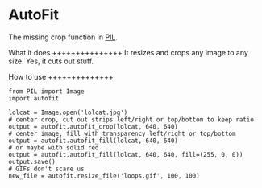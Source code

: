 AutoFit
=============

The missing crop function in [PIL](http://www.pythonware.com/products/pil).

What it does
+++++++++++++++
It resizes and crops any image to any size. Yes, it cuts out stuff.

How to use
++++++++++++++

    from PIL import Image
    import autofit

    lolcat = Image.open('lolcat.jpg')
    # center crop, cut out strips left/right or top/bottom to keep ratio
    output = autofit.autofit_crop(lolcat, 640, 640)
    # center image, fill with transparency left/right or top/bottom
    output = autofit.autofit_fill(lolcat, 640, 640)
    # or maybe with solid red
    output = autofit.autofit_fill(lolcat, 640, 640, fill=(255, 0, 0))
    output.save()
    # GIFs don't scare us
    new_file = autofit.resize_file('loops.gif', 100, 100)
